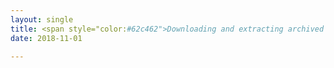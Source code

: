 ```yaml
---
layout: single
title: <span style="color:#62c462">Downloading and extracting archived files</span>
date: 2018-11-01

---
```

